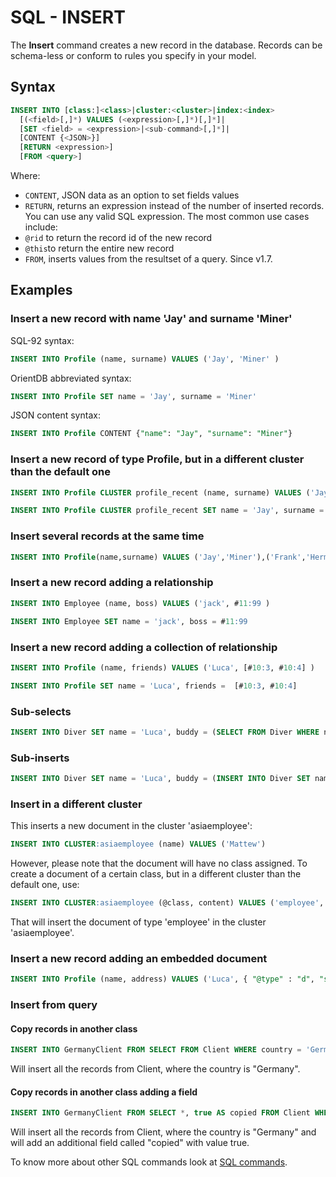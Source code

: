 <!-- proofread 2015-11-26 SAM -->
# SQL - INSERT

The **Insert** command creates a new record in the database. Records can be schema-less or conform to rules you specify in your model.

## Syntax

```sql
INSERT INTO [class:]<class>|cluster:<cluster>|index:<index>
  [(<field>[,]*) VALUES (<expression>[,]*)[,]*]|
  [SET <field> = <expression>|<sub-command>[,]*]|
  [CONTENT {<JSON>}]
  [RETURN <expression>] 
  [FROM <query>]
```

Where:
- `CONTENT`, JSON data as an option to set fields values
- `RETURN`, returns an expression instead of the number of inserted records. You can use any valid SQL expression. The most common use cases include:
 - `@rid` to return the record id of the new record
 - `@this`to return the entire new record
- `FROM`, inserts values from the resultset of a query. Since v1.7.

## Examples

### Insert a new record with name 'Jay' and surname 'Miner'

SQL-92 syntax:
```sql
INSERT INTO Profile (name, surname) VALUES ('Jay', 'Miner' )
```

OrientDB abbreviated syntax:
```sql
INSERT INTO Profile SET name = 'Jay', surname = 'Miner'
```

JSON content syntax:
```sql
INSERT INTO Profile CONTENT {"name": "Jay", "surname": "Miner"}
```

### Insert a new record of type Profile, but in a different cluster than the default one

```sql
INSERT INTO Profile CLUSTER profile_recent (name, surname) VALUES ('Jay', 'Miner' )
```

```sql
INSERT INTO Profile CLUSTER profile_recent SET name = 'Jay', surname = 'Miner'
```

### Insert several records at the same time

```sql
INSERT INTO Profile(name,surname) VALUES ('Jay','Miner'),('Frank','Hermier'),('Emily','Saut')
```

### Insert a new record adding a relationship

```sql
INSERT INTO Employee (name, boss) VALUES ('jack', #11:99 )
```

```sql
INSERT INTO Employee SET name = 'jack', boss = #11:99
```


### Insert a new record adding a collection of relationship

```sql
INSERT INTO Profile (name, friends) VALUES ('Luca', [#10:3, #10:4] )
```

```sql
INSERT INTO Profile SET name = 'Luca', friends =  [#10:3, #10:4]
```

### Sub-selects

```sql
INSERT INTO Diver SET name = 'Luca', buddy = (SELECT FROM Diver WHERE name = 'Marko')
```

### Sub-inserts

```sql
INSERT INTO Diver SET name = 'Luca', buddy = (INSERT INTO Diver SET name = 'Marko')
```

### Insert in a different cluster

This inserts a new document in the cluster 'asiaemployee':
```sql
INSERT INTO CLUSTER:asiaemployee (name) VALUES ('Mattew')
```

However, please note that the document will have no class assigned. To create a document of a certain class, but in a different cluster than the default one, use:

```sql
INSERT INTO CLUSTER:asiaemployee (@class, content) VALUES ('employee', 'Mattew')
```

That will insert the document of type 'employee' in the cluster 'asiaemployee'.

### Insert a new record adding an embedded document

```sql
INSERT INTO Profile (name, address) VALUES ('Luca', { "@type" : "d", "street" : "Melrose Avenue", "@version" : 0 } )
```

### Insert from query

#### Copy records in another class
```sql
INSERT INTO GermanyClient FROM SELECT FROM Client WHERE country = 'Germany'
```

Will insert all the records from Client, where the country is "Germany".

#### Copy records in another class adding a field
```sql
INSERT INTO GermanyClient FROM SELECT *, true AS copied FROM Client WHERE country = 'Germany'
```

Will insert all the records from Client, where the country is "Germany" and will add an additional field called "copied" with value true.


To know more about other SQL commands look at [SQL commands](SQL.md).

